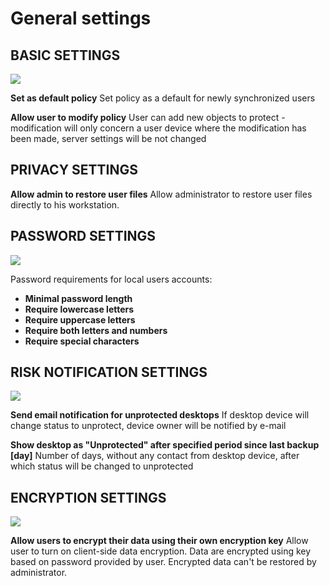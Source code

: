 # General settings

## BASIC SETTINGS <a id="basic-settings"></a>


![](../../../.gitbook/assets/policygeneral1.png)

**Set as default policy** Set policy as a default for newly synchronized users

**Allow user to modify policy** User can add new objects to protect - modification will only concern a user device where the modification has been made, server settings will be not changed

## **PRIVACY SETTINGS** <a id="privacy-settings"></a>

**Allow admin to restore user files** Allow administrator to restore user files directly to his workstation.

## **PASSWORD SETTINGS** <a id="password-settings"></a>

![](../../../.gitbook/assets/policygeneral2.png)

Password requirements for local users accounts:

* **Minimal password length**
* **Require lowercase letters**
* **Require uppercase letters**
* **Require both letters and numbers**
* **Require special characters**

## **RISK NOTIFICATION SETTINGS** <a id="risk-notification-settings"></a>
![](../../../.gitbook/assets/policygeneral3.png)

**Send email notification for unprotected desktops** If desktop device will change status to unprotect, device owner will be notified by e-mail

**Show desktop as "Unprotected" after specified period since last backup [day]** Number of days, without any contact from desktop device, after which status will be changed to unprotected


## ENCRYPTION SETTINGS <a id="encryption-settings"></a>

![](../../../.gitbook/assets/policygeneral4.png)

**Allow users to encrypt their data using their own encryption key** Allow user to turn on client-side data encryption. Data are encrypted using key based on password provided by user. Encrypted data can't be restored by administrator.



